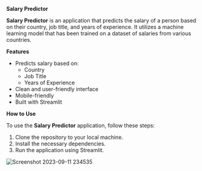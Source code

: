 
**Salary Predictor**

**Salary Predictor** is an application that predicts the salary of a person based on their country, job title, and years of experience. It utilizes a machine learning model that has been trained on a dataset of salaries from various countries.

**Features**

- Predicts salary based on:
  - Country
  - Job Title
  - Years of Experience
- Clean and user-friendly interface
- Mobile-friendly
- Built with Streamlit

**How to Use**

To use the **Salary Predictor** application, follow these steps:

1. Clone the repository to your local machine.
1. Install the necessary dependencies.
1. Run the application using Streamlit.

![Screenshot 2023-09-11 234535](https://github.com/MohitGupta14/SalaryPredictor/assets/81846020/5a6cce2b-c6cd-441b-912a-4d9c652bc1d4)
